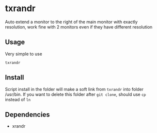 # txrandr

Auto extend a monitor to the right of the main monitor with exactly resolution, work fine with 2 monitors even if they have different resolution

## Usage

Very simple to use

```
txrandr
```

## Install

Script install in the folder will make a soft link from `txrandr` into folder
/usr/bin. If you want to delete this folder after `git clone`, should use `cp`
instead of `ln`

## Dependencies

- xrandr
